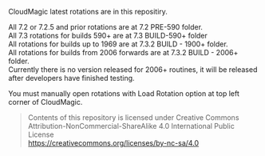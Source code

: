 CloudMagic latest rotations are in this repositiry.

All 7.2 or 7.2.5 and prior rotations are at 7.2 PRE-590 folder.
<br>All 7.3 rotations for builds 590+ are at 7.3 BUILD-590+ folder
<br>All rotations for builds up to 1969 are at 7.3.2 BUILD - 1900+ folder.
<br>All rotations for builds from 2006 forwards are at 7.3.2 BUILD - 2006+ folder.
<br>Currently there is no version released for 2006+ routines, it will be released after developers have finished testing.

You must manually open rotations with Load Rotation option at top left corner of CloudMagic.

>Contents of this repository is licensed under Creative Commons Attribution-NonCommercial-ShareAlike 4.0 International Public License<br>
>https://creativecommons.org/licenses/by-nc-sa/4.0

